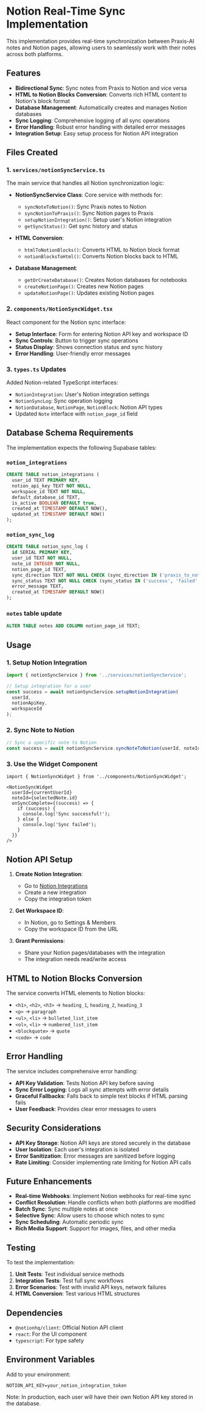 # Notion Real-Time Sync Implementation

This implementation provides real-time synchronization between Praxis-AI notes and Notion pages, allowing users to seamlessly work with their notes across both platforms.

## Features

- **Bidirectional Sync**: Sync notes from Praxis to Notion and vice versa
- **HTML to Notion Blocks Conversion**: Converts rich HTML content to Notion's block format
- **Database Management**: Automatically creates and manages Notion databases
- **Sync Logging**: Comprehensive logging of all sync operations
- **Error Handling**: Robust error handling with detailed error messages
- **Integration Setup**: Easy setup process for Notion API integration

## Files Created

### 1. `services/notionSyncService.ts`
The main service that handles all Notion synchronization logic:

- **NotionSyncService Class**: Core service with methods for:
  - `syncNoteToNotion()`: Sync Praxis notes to Notion
  - `syncNotionToPraxis()`: Sync Notion pages to Praxis
  - `setupNotionIntegration()`: Setup user's Notion integration
  - `getSyncStatus()`: Get sync history and status

- **HTML Conversion**: 
  - `htmlToNotionBlocks()`: Converts HTML to Notion block format
  - `notionBlocksToHtml()`: Converts Notion blocks back to HTML

- **Database Management**:
  - `getOrCreateDatabase()`: Creates Notion databases for notebooks
  - `createNotionPage()`: Creates new Notion pages
  - `updateNotionPage()`: Updates existing Notion pages

### 2. `components/NotionSyncWidget.tsx`
React component for the Notion sync interface:

- **Setup Interface**: Form for entering Notion API key and workspace ID
- **Sync Controls**: Button to trigger sync operations
- **Status Display**: Shows connection status and sync history
- **Error Handling**: User-friendly error messages

### 3. `types.ts` Updates
Added Notion-related TypeScript interfaces:

- `NotionIntegration`: User's Notion integration settings
- `NotionSyncLog`: Sync operation logging
- `NotionDatabase`, `NotionPage`, `NotionBlock`: Notion API types
- Updated `Note` interface with `notion_page_id` field

## Database Schema Requirements

The implementation expects the following Supabase tables:

### `notion_integrations`
```sql
CREATE TABLE notion_integrations (
  user_id TEXT PRIMARY KEY,
  notion_api_key TEXT NOT NULL,
  workspace_id TEXT NOT NULL,
  default_database_id TEXT,
  is_active BOOLEAN DEFAULT true,
  created_at TIMESTAMP DEFAULT NOW(),
  updated_at TIMESTAMP DEFAULT NOW()
);
```

### `notion_sync_log`
```sql
CREATE TABLE notion_sync_log (
  id SERIAL PRIMARY KEY,
  user_id TEXT NOT NULL,
  note_id INTEGER NOT NULL,
  notion_page_id TEXT,
  sync_direction TEXT NOT NULL CHECK (sync_direction IN ('praxis_to_notion', 'notion_to_praxis')),
  sync_status TEXT NOT NULL CHECK (sync_status IN ('success', 'failed', 'pending')),
  error_message TEXT,
  created_at TIMESTAMP DEFAULT NOW()
);
```

### `notes` table update
```sql
ALTER TABLE notes ADD COLUMN notion_page_id TEXT;
```

## Usage

### 1. Setup Notion Integration

```typescript
import { notionSyncService } from '../services/notionSyncService';

// Setup integration for a user
const success = await notionSyncService.setupNotionIntegration(
  userId,
  notionApiKey,
  workspaceId
);
```

### 2. Sync Note to Notion

```typescript
// Sync a specific note to Notion
const success = await notionSyncService.syncNoteToNotion(userId, noteId);
```

### 3. Use the Widget Component

```tsx
import { NotionSyncWidget } from '../components/NotionSyncWidget';

<NotionSyncWidget
  userId={currentUserId}
  noteId={selectedNote.id}
  onSyncComplete={(success) => {
    if (success) {
      console.log('Sync successful!');
    } else {
      console.log('Sync failed');
    }
  }}
/>
```

## Notion API Setup

1. **Create Notion Integration**:
   - Go to [Notion Integrations](https://www.notion.so/my-integrations)
   - Create a new integration
   - Copy the integration token

2. **Get Workspace ID**:
   - In Notion, go to Settings & Members
   - Copy the workspace ID from the URL

3. **Grant Permissions**:
   - Share your Notion pages/databases with the integration
   - The integration needs read/write access

## HTML to Notion Blocks Conversion

The service converts HTML elements to Notion blocks:

- `<h1>`, `<h2>`, `<h3>` → `heading_1`, `heading_2`, `heading_3`
- `<p>` → `paragraph`
- `<ul>`, `<li>` → `bulleted_list_item`
- `<ol>`, `<li>` → `numbered_list_item`
- `<blockquote>` → `quote`
- `<code>` → `code`

## Error Handling

The service includes comprehensive error handling:

- **API Key Validation**: Tests Notion API key before saving
- **Sync Error Logging**: Logs all sync attempts with error details
- **Graceful Fallbacks**: Falls back to simple text blocks if HTML parsing fails
- **User Feedback**: Provides clear error messages to users

## Security Considerations

- **API Key Storage**: Notion API keys are stored securely in the database
- **User Isolation**: Each user's integration is isolated
- **Error Sanitization**: Error messages are sanitized before logging
- **Rate Limiting**: Consider implementing rate limiting for Notion API calls

## Future Enhancements

- **Real-time Webhooks**: Implement Notion webhooks for real-time sync
- **Conflict Resolution**: Handle conflicts when both platforms are modified
- **Batch Sync**: Sync multiple notes at once
- **Selective Sync**: Allow users to choose which notes to sync
- **Sync Scheduling**: Automatic periodic sync
- **Rich Media Support**: Support for images, files, and other media

## Testing

To test the implementation:

1. **Unit Tests**: Test individual service methods
2. **Integration Tests**: Test full sync workflows
3. **Error Scenarios**: Test with invalid API keys, network failures
4. **HTML Conversion**: Test various HTML structures

## Dependencies

- `@notionhq/client`: Official Notion API client
- `react`: For the UI component
- `typescript`: For type safety

## Environment Variables

Add to your environment:

```env
NOTION_API_KEY=your_notion_integration_token
```

Note: In production, each user will have their own Notion API key stored in the database.
